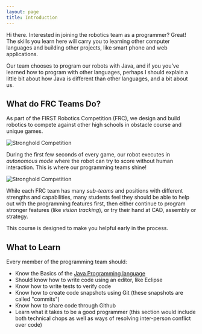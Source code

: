 ```yaml
---
layout: page
title: Introduction
---
```

Hi there. Interested in joining the robotics team as a programmer?
Great! The skills you learn here will carry you to learning other
computer languages and building other projects, like smart phone and
web applications.

Our team chooses to program our robots with Java, and if you you’ve
learned how to program with other languages, perhaps I should explain
a little bit about how Java is different than other languages, and a
bit about us.

What do FRC Teams Do?
---------------------
As part of the FIRST Robotics Competition (FRC), we design and build
robotics to compete against other high schools in obstacle course and
unique games.

![Stronghold Competition](../public/images/stronghold-competition.jpg)

During the first few seconds of every game, our robot executes in
*autonomous mode* where the robot can try to score without human
interaction. This is where our programming teams shine!

![Stronghold Competition](../public/images/stronghold-competition.jpg)

While each FRC team has many *sub-teams* and positions with different
strengths and capabilities, many students feel they should be able to
help out with the programming features first, then either continue to
program stronger features (like *vision tracking*), or try their hand
at CAD, assembly or strategy.

This course is designed to make you helpful early in the process.

What to Learn
-------------
Every member of the programming team should:

 * Know the Basics of the [Java Programming language][020]
 * Should know how to write code using an editor, like Eclipse
 * Know how to write tests to verify code
 * Know how to create code snapshots using Git (these snapshots are called "commits")
 * Know how to share code through Github
 * Learn what it takes to be a good programmer (this section would include both technical chops as well as ways of resolving inter-person conflict over code)

  [020]: ../020-learning-java
